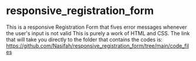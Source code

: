 # responsive_registration_form

This is a responsive Registration Form that 
fives error messages whenever the user's input is not valid
This is purely a work of HTML and CSS.
The link that will take you directly to the folder that contains the codes is:
https://github.com/Nasifah/responsive_registration_form/tree/main/code_files
